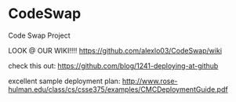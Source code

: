 CodeSwap
========

Code Swap Project

LOOK @ OUR WIKI!!!!
https://github.com/alexlo03/CodeSwap/wiki


check this out: https://github.com/blog/1241-deploying-at-github

excellent sample deployment plan: http://www.rose-hulman.edu/class/cs/csse375/examples/CMCDeploymentGuide.pdf
